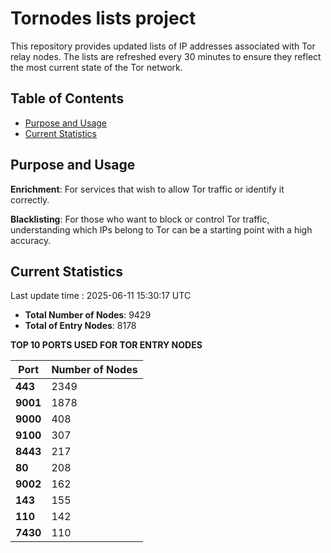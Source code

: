 # Tornodes lists project

This repository provides updated lists of IP addresses associated with Tor relay nodes. The lists are refreshed every 30 minutes to ensure they reflect the most current state of the Tor network.

## Table of Contents

- [Purpose and Usage](#purpose-and-usage)
- [Current Statistics](#current-statistics)


## Purpose and Usage

**Enrichment**: For services that wish to allow Tor traffic or identify it correctly.

**Blacklisting**: For those who want to block or control Tor traffic, understanding which IPs belong to Tor can be a starting point with a high accuracy.

## Current Statistics

Last update time : 2025-06-11 15:30:17 UTC

- **Total Number of Nodes**: 9429
- **Total of Entry Nodes**: 8178

**TOP 10 PORTS USED FOR TOR ENTRY NODES**

| **Port** | **Number of Nodes** |
|------|-----------------|
| **443**   | 2349  |
| **9001**   | 1878  |
| **9000**   | 408  |
| **9100**   | 307  |
| **8443**   | 217  |
| **80**   | 208  |
| **9002**   | 162  |
| **143**   | 155  |
| **110**   | 142  |
| **7430**   | 110  |

